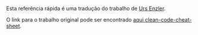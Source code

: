 Esta referência rápida é uma tradução do trabalho de [Urs Enzler](https://github.com/ursenzler).

O link para o trabalho original pode ser encontrado [aqui clean-code-cheat-sheet](http://www.planetgeek.ch/wp-content/uploads/2014/11/Clean-Code-V2.4.pdf). 